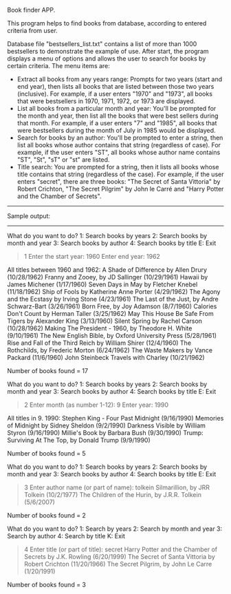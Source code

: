 Book finder APP.

This program helps to find books from database, according to entered criteria from user.

Database file "bestsellers_list.txt" contains a list of more than 1000 bestsellers to demonstrate the example of use.
After start, the program displays a menu of options and allows the user to search for books by certain criteria. The menu items are:

-   Extract all books from any years range: Prompts for two years (start and end year), then lists all books that are listed between those two years (inclusive).
    For example, if a user enters "1970" and "1973", all books that were bestsellers in 1970, 1971, 1972, or 1973 are displayed.
-   List all books from a particular month and year: You'll be prompted for the month and year, then list all the books that were best sellers during that month.
    For example, if a user enters "7" and "1985", all books that were bestsellers during the month of July in 1985 would be displayed.
-   Search for books by an author: You'll be prompted to enter a string, then list all books whose author contains that string (regardless of case).
    For example, if the user enters "ST", all books whose author name contains "ST", "St", "sT" or "st" are listed.
-   Title search: You are prompted for a string, then it lists all books whose title contains that string (regardless of the case).
    For example, if the user enters "secret", there are three books: "The Secret of Santa Vittoria" by Robert Crichton, "The Secret Pilgrim" by John le Carré and "Harry Potter and the Chamber of Secrets".

**************
Sample output:
**************

What do you want to do?
 1: Search books by years
 2: Search books by month and year
 3: Search books by author
 4: Search books by title
 E: Exit
> 1
Enter the start year: 1960
Enter end year: 1962

All titles between 1960 and 1962:
 A Shade of Difference by Allen Drury (10/28/1962)
 Franny and Zooey, by JD Sallinger (10/29/1961)
 Hawaii by James Michener (1/17/1960)
 Seven Days in May by Fletcher Knebel (11/18/1962)
 Ship of Fools by Katherine Anne Porter (4/29/1962)
 The Agony and the Ecstasy by Irving Stone (4/23/1961)
 The Last of the Just, by Andre Schwarz-Bart (3/26/1961)
 Born Free, by Joy Adamson (8/7/1960)
 Calories Don't Count by Herman Taller (3/25/1962)
 May This House Be Safe From Tigers by Alexander King (3/13/1960)
 Silent Spring by Rachel Carson (10/28/1962)
 Making The President - 1960, by Theodore H. White (9/10/1961)
 The New English Bible, by Oxford University Press (5/28/1961)
 Rise and Fall of the Third Reich by William Shirer (12/4/1960)
 The Rothchilds, by Frederic Morton (6/24/1962)
 The Waste Makers by Vance Packard (11/6/1960)
 John Steinbeck Travels with Charley (10/21/1962)

Number of books found = 17

What do you want to do?
 1: Search books by years
 2: Search books by month and year
 3: Search books by author
 4: Search books by title
 E: Exit
> 2
Enter month (as number 1-12): 9
Enter year: 1990

All titles in 9. 1990:
 Stephen King - Four Past Midnight (9/16/1990)
 Memories of Midnight by Sidney Sheldon (9/2/1990)
 Darkness Visible by William Styron (9/16/1990)
 Millie's Book by Barbara Bush (9/30/1990)
 Trump: Surviving At The Top, by Donald Trump (9/9/1990)

Number of books found = 5

What do you want to do?
 1: Search books by years
 2: Search books by month and year
 3: Search books by author
 4: Search books by title
 E: Exit
> 3
Enter author name (or part of name): tolkein
  Silmarillion, by JRR Tolkein (10/2/1977)
  The Children of the Hurin, by J.R.R. Tolkein (5/6/2007)

Number of books found = 2

What do you want to do?
  1: Search by years
  2: Search by month and year
  3: Search by author
  4: Search by title
  K: Exit
> 4
Enter title (or part of title): secret
  Harry Potter and the Chamber of Secrets by J.K. Rowling (6/20/1999)
  The Secret of Santa Vittoria by Robert Crichton (11/20/1966)
  The Secret Pilgrim, by John Le Carre (1/20/1991)

Number of books found = 3
